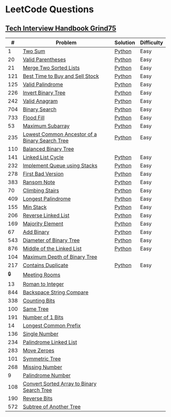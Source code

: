 # LeetCode Questions

## [Tech Interview Handbook Grind75](https://www.techinterviewhandbook.org/grind75?weeks=13&hours=13)


|#|Problem|Solution|Difficulty|
|---|---|---|---|
|1|[Two Sum](https://leetcode.com/problems/two-sum/)|[Python](https://github.com/Yongbeom-Kim/coding-problems/blob/main/leetcode/src/two-sum.py)|Easy|
|20|[Valid Parentheses](https://leetcode.com/problems/valid-parentheses/)|[Python](https://github.com/Yongbeom-Kim/coding-problems/blob/main/leetcode/src/valid-parentheses.py)|Easy|
|21|[Merge Two Sorted Lists](https://leetcode.com/problems/merge-two-sorted-lists/)|[Python](https://github.com/Yongbeom-Kim/coding-problems/blob/main/leetcode/src/merge-two-sorted-lists.py)|Easy|
|121|[Best Time to Buy and Sell Stock](https://leetcode.com/problems/best-time-to-buy-and-sell-stock/)|[Python](https://github.com/Yongbeom-Kim/coding-problems/blob/main/leetcode/src/best-time-to-buy-and-sell-stock.py)|Easy|
|125|[Valid Palindrome](https://leetcode.com/problems/valid-palindrome/)|[Python](https://github.com/Yongbeom-Kim/coding-problems/blob/main/leetcode/src/valid-palindrome.py)|Easy| 
|226|[Invert Binary Tree](https://leetcode.com/problems/invert-binary-tree/)|[Python](https://github.com/Yongbeom-Kim/coding-problems/blob/main/leetcode/src/invert-binary-tree.py)|Easy|
|242|[Valid Anagram](https://leetcode.com/problems/valid-anagram/)|[Python](https://github.com/Yongbeom-Kim/coding-problems/blob/main/leetcode/src/valid-anagram.py)|Easy|
|704|[Binary Search](https://leetcode.com/problems/binary-search/)|[Python](https://github.com/Yongbeom-Kim/coding-problems/blob/main/leetcode/src/binary-search.py)|Easy|
|733|[Flood Fill](https://leetcode.com/problems/flood-fill/)|[Python](https://github.com/Yongbeom-Kim/coding-problems/blob/main/leetcode/src/flood-fill.py)|Easy|
|53|[Maximum Subarray](https://leetcode.com/problems/maximum-subarray/)|[Python](https://github.com/Yongbeom-Kim/coding-problems/blob/main/leetcode/src/maximum-subarray.py)|Easy|
|235|[Lowest Common Ancestor of a Binary Search Tree](https://leetcode.com/problems/lowest-common-ancestor-of-a-binary-search-tree/)|[Python](https://github.com/Yongbeom-Kim/coding-problems/blob/main/leetcode/src/lowest-common-ancestor-of-a-binary-search-tree.py)|Easy|
|110|[Balanced Binary Tree](https://leetcode.com/problems/balanced-binary-tree/)|||
|141|[Linked List Cycle](https://leetcode.com/problems/linked-list-cycle/)|[Python](https://github.com/Yongbeom-Kim/coding-problems/blob/main/leetcode/src/linked-list-cycle.py)|Easy|
|232|[Implement Queue using Stacks](https://leetcode.com/problems/implement-queue-using-stacks/)|[Python](https://github.com/Yongbeom-Kim/coding-problems/blob/main/leetcode/src/implement-queue-using-stacks.py)|Easy|
|278|[First Bad Version](https://leetcode.com/problems/first-bad-version/)|[Python](https://github.com/Yongbeom-Kim/coding-problems/blob/main/leetcode/src/first-bad-version.py)|Easy|
|383|[Ransom Note](https://leetcode.com/problems/ransom-note/)|[Python](https://github.com/Yongbeom-Kim/coding-problems/blob/main/leetcode/src/ransom-note.py)|Easy|
|70|[Climbing Stairs](https://leetcode.com/problems/climbing-stairs/)|[Python](https://github.com/Yongbeom-Kim/coding-problems/blob/main/leetcode/src/climbing-stairs.py)|Easy|
|409|[Longest Palindrome](https://leetcode.com/problems/longest-palindrome/)|[Python](https://github.com/Yongbeom-Kim/coding-problems/blob/main/leetcode/src/longest-palindrome.py)|Easy|
|155|[Min Stack](https://leetcode.com/problems/min-stack/)|[Python](https://github.com/Yongbeom-Kim/coding-problems/blob/main/leetcode/src/min-stack.py)|Easy|
|206|[Reverse Linked List](https://leetcode.com/problems/reverse-linked-list/)|[Python](https://github.com/Yongbeom-Kim/coding-problems/blob/main/leetcode/src/reverse-linked-list.py)|Easy|
|169|[Majority Element](https://leetcode.com/problems/majority-element/)|[Python](https://github.com/Yongbeom-Kim/coding-problems/blob/main/leetcode/src/majority-element.py)|Easy|
|67|[Add Binary](https://leetcode.com/problems/add-binary/)|[Python](https://github.com/Yongbeom-Kim/coding-problems/blob/main/leetcode/src/add-binary.py)|Easy|
|543|[Diameter of Binary Tree](https://leetcode.com/problems/diameter-of-binary-tree/)|[Python](https://github.com/Yongbeom-Kim/coding-problems/blob/main/leetcode/src/diameter-of-binary-tree.py)|Easy|
|876|[Middle of the Linked List](https://leetcode.com/problems/middle-of-the-linked-list/)|[Python](https://github.com/Yongbeom-Kim/coding-problems/blob/main/leetcode/src/middle-of-the-linked-list.py)|Easy|
|104|[Maximum Depth of Binary Tree](https://leetcode.com/problems/maximum-depth-of-binary-tree/)|||
|217|[Contains Duplicate](https://leetcode.com/problems/contains-duplicate/)|[Python](https://github.com/Yongbeom-Kim/coding-problems/blob/main/leetcode/src/contains-duplicate.py)|Easy|
|🔒|[Meeting Rooms](https://leetcode.com/problems/meeting-rooms/)|||
|13|[Roman to Integer](https://leetcode.com/problems/roman-to-integer/)|||
|844|[Backspace String Compare](https://leetcode.com/problems/backspace-string-compare/)|||
|338|[Counting Bits](https://leetcode.com/problems/counting-bits/)|||
|100|[Same Tree](https://leetcode.com/problems/same-tree/)|||
|191|[Number of 1 Bits](https://leetcode.com/problems/number-of-1-bits/)|||
|14|[Longest Common Prefix](https://leetcode.com/problems/longest-common-prefix/)|||
|136|[Single Number](https://leetcode.com/problems/single-number/)|||
|234|[Palindrome Linked List](https://leetcode.com/problems/palindrome-linked-list/)|||
|283|[Move Zeroes](https://leetcode.com/problems/move-zeroes/)|||
|101|[Symmetric Tree](https://leetcode.com/problems/symmetric-tree/)|||
|268|[Missing Number](https://leetcode.com/problems/missing-number/)|||
|9|[Palindrome Number](https://leetcode.com/problems/palindrome-number/)|||
|108|[Convert Sorted Array to Binary Search Tree](https://leetcode.com/problems/convert-sorted-array-to-binary-search-tree/)|||
|190|[Reverse Bits](https://leetcode.com/problems/reverse-bits/)|||
|572|[Subtree of Another Tree](https://leetcode.com/problems/subtree-of-another-tree/)|||
